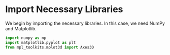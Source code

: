 # Import Necessary Libraries

We begin by importing the necessary libraries. In this case, we need NumPy and Matplotlib.

```python
import numpy as np
import matplotlib.pyplot as plt
from mpl_toolkits.mplot3d import Axes3D
```
